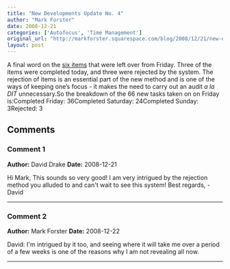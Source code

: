 ```yaml
---
title: "New Developments Update No. 4"
author: "Mark Forster"
date: 2008-12-21
categories: ['Autofocus', 'Time Management']
original_url: "http://markforster.squarespace.com/blog/2008/12/21/new-developments-update-no-4.html"
layout: post
---
```


A final word on the [six items](http://www.markforster.squarespace.com/blog/2008/12/20/new-developments-update-no-3.html) that were left over from Friday. Three of the items were completed today, and three were rejected by the system. The rejection of items is an essential part of the new method and is one of the ways of keeping one’s focus - it makes the need to carry out an audit *a la DIT* unnecessary.So the breakdown of the 66 new tasks taken on on Friday is:Completed Friday: 36Completed Saturday: 24Completed Sunday: 3Rejected: 3

## Comments

### Comment 1
**Author:** David Drake
**Date:** 2008-12-21

Hi Mark,
This sounds so very good! I am very intrigued by the rejection method you alluded to and can't wait to see this system!
Best regards,
-David

---

### Comment 2
**Author:** Mark Forster
**Date:** 2008-12-22

David:
I'm intrigued by it too, and seeing where it will take me over a period of a few weeks is one of the reasons why I am not revealing all now.

---
